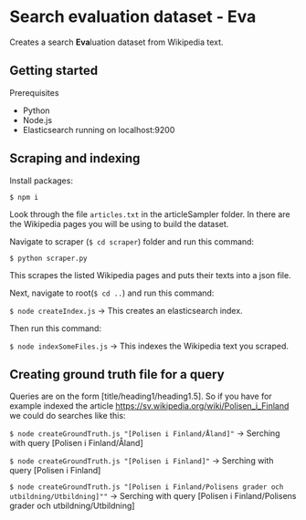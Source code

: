 # Search evaluation dataset - Eva

Creates a search **Eva**luation dataset from Wikipedia text.

## Getting started

Prerequisites

- Python
- Node.js
- Elasticsearch running on localhost:9200

## Scraping and indexing

Install packages:

`$ npm i`

Look through the file `articles.txt` in the articleSampler folder. In there are the Wikipedia pages you will be using to build the dataset.

Navigate to scraper (`$ cd scraper`) folder and run this command:

`$ python scraper.py`

This scrapes the listed Wikipedia pages and puts their texts into a json file.

Next, navigate to root(`$ cd ..`) and run this command:

`$ node createIndex.js` -> This creates an elasticsearch index.

Then run this command:

`$ node indexSomeFiles.js` -> This indexes the Wikipedia text you scraped.

## Creating ground truth file for a query

Queries are on the form \[title/heading1/heading1.5\].
So if you have for example indexed the article https://sv.wikipedia.org/wiki/Polisen_i_Finland we could do searches like this:

`$ node createGroundTruth.js "[Polisen i Finland/Åland]"` -> Serching with query [Polisen i Finland/Åland]

`$ node createGroundTruth.js "[Polisen i Finland]"` -> Serching with query [Polisen i Finland]

`$ node createGroundTruth.js "[Polisen i Finland/Polisens grader och utbildning/Utbildning]""` -> Serching with query [Polisen i Finland/Polisens grader och utbildning/Utbildning]
